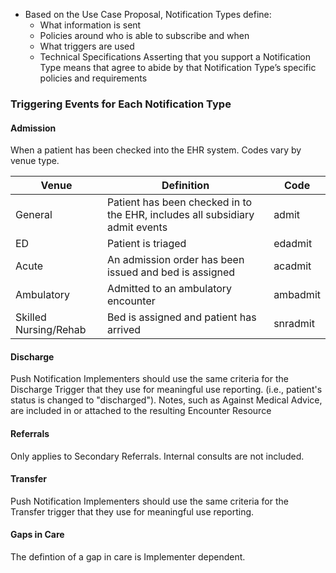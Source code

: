 * Based on the Use Case Proposal, Notification Types define:
  * What information is sent
  * Policies around who is able to subscribe and when
  * What triggers are used
  * Technical Specifications
Asserting that you support a Notification Type means that agree to abide by that Notification Type’s specific policies and requirements

### Triggering Events for Each Notification Type
#### Admission
When a patient has been checked into the EHR system.  Codes vary by venue type.  

|Venue | Definition | Code |
|--------------|---------------|---|
|General | Patient has been checked in to the EHR, includes all subsidiary admit events | admit |
|ED | Patient is triaged| edadmit |
|Acute | An admission order has been issued and bed is assigned | acadmit|
|Ambulatory | Admitted to an ambulatory encounter |ambadmit|
|Skilled Nursing/Rehab | Bed is assigned and patient has arrived| snradmit|

#### Discharge
Push Notification Implementers should use the same criteria for the Discharge Trigger that they use for meaningful use reporting.  (i.e., patient's status is changed to "discharged"). Notes, such as Against Medical Advice, are included in or attached to the resulting Encounter Resource

#### Referrals
Only applies to Secondary Referrals.  Internal consults are not included.

#### Transfer
Push Notification Implementers should use the same criteria for the Transfer trigger that they use for meaningful use reporting.

#### Gaps in Care
The defintion of a gap in care is Implementer dependent.
